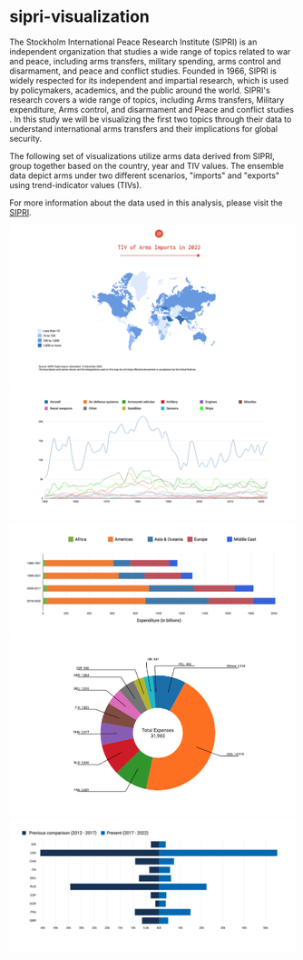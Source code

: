 # sipri-visualization
The Stockholm International Peace Research Institute (SIPRI) is an independent organization that studies a wide range of topics related to war and peace, including arms transfers, military spending, arms control and disarmament, and peace and conflict studies. Founded in 1966, SIPRI is widely respected for its independent and impartial research, which is used by policymakers, academics, and the public around the world. SIPRI's research covers a wide range of topics, including Arms transfers, Military expenditure, Arms control, and disarmament and Peace and conflict studies . In this study we will be visualizing the first two topics through their data to understand international arms transfers and their implications for global security.

The following set of visualizations utilize arms data derived from SIPRI, group together based on the country, year and TIV values. The ensemble data depict arms under two different scenarios, "imports" and "exports" using trend-indicator values (TIVs).

For more information about the data used in this analysis, please visit the <a href="https://www.sipri.org/databases/armstransfers" target="_blank">SIPRI</a>.

![world map](images/world-map.png)
![TiV Info](images/tiv-info.png)
![Regional Expenses](images/regional-expenses.png)
![Top ten arms expenses in 2022](images/topten-expenses.png)
![Top ten arms exports comparison](images/topten-comparison.png)
